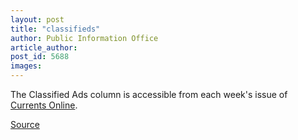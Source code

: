 ```yaml
---
layout: post
title: "classifieds"
author: Public Information Office
article_author: 
post_id: 5688
images:
---
```


<a name="content" id="content"></a>
<p>
  The Classified Ads column is accessible from each week's issue of <a href="http://currents.ucsc.edu/">Currents Online</a>.
</p>
<p>
  <input name="t1" size="-1" type="hidden">
</p>
<p><a href="http://www1.ucsc.edu/currents/04-05/04-25/classifieds.asp" title="Permalink to classifieds">Source</a></p>
